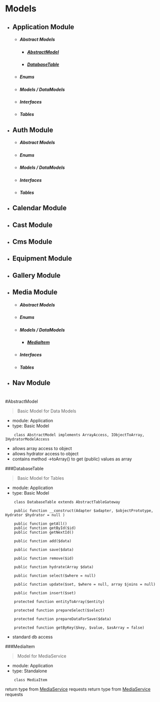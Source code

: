 # Models
- ## Application Module
    - ##### Abstract Models
        - ##### [AbstractModel](#abstractmodel)
        - ##### [DatabaseTable](#databasetable)
    - ##### Enums
    - ##### Models / DataModels
    - ##### Interfaces
    - ##### Tables
- ## Auth Module
    - ##### Abstract Models
    - ##### Enums
    - ##### Models / DataModels
    - ##### Interfaces
    - ##### Tables
- ## Calendar Module
- ## Cast Module
- ## Cms Module
- ## Equipment Module
- ## Gallery Module
- ## Media Module
    - ##### Abstract Models
    - ##### Enums
    - ##### Models / DataModels
        - ##### [MediaItem](#MediaItem)
    - ##### Interfaces
    - ##### Tables
- ## Nav Module

#
#AbstractModel
>Basic Model for Data Models
- module: Application
- type: Basic Model

```
    class AbstractModel implements ArrayAccess, IObjectToArray, IHydratorModelAccess
```
- allows array access to object
- allows hydrator access to object
- contains method ->toArray() to get (public) values as array

###DatabaseTable
>Basic Model for Tables
- module: Application
- type: Basic Model

```
    class DatabaseTable extends AbstractTableGateway
    
    public function __construct(Adapter $adapter, $objectPrototype, Hydrator $hydrator = null )
    
    public function getAll()
    public function getById($id)
    public function getNextId()
	
    public function add($data)
    
    public function save($data)
    
    public function remove($id)
    
    public function hydrate(Array $data)
    
    public function select($where = null)
    
    public function update($set, $where = null, array $joins = null)
    
    public function insert($set)
    
    protected function entityToArray($entity)
    
    protected function prepareSelect($select)
    
    protected function prepareDataForSave($data)
    
    protected function getByKey($key, $value, $asArray = false)
```
- standard db access

###MediaItem
>Model for MediaService
- module: Application
- type: Standalone

```
    class MediaItem
```
return type from [MediaService](../Service/_info.md) requests
return type from [MediaService](../Service/_info.md) requests